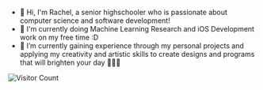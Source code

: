- 👋 Hi, I'm Rachel, a senior highschooler who is passionate about computer science and software development! 
- 🌱 I'm currently doing Machine Learning Research and iOS Development work on my free time :D  
- 📌 I’m currently gaining experience through my personal projects and applying my creativity and artistic skills to create designs and programs that will brighten your day 👩🏻‍💻

![Visitor Count](https://profile-counter.glitch.me/{rachruby}/count.svg)

<!---
- 💞️ I’m looking to collaborate on ...
- 📫 How to reach me ...


rachruby/rachruby is a ✨ special ✨ repository because its `README.md` (this file) appears on your GitHub profile.
You can click the Preview link to take a look at your changes.
--->
